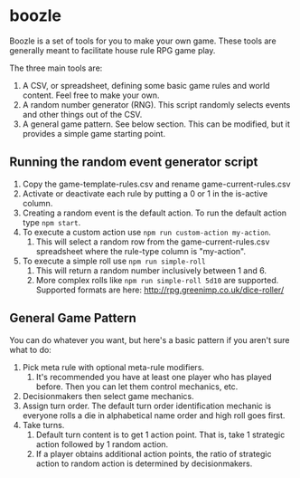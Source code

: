 # boozle

Boozle is a set of tools for you to make your own game.
These tools are generally meant to facilitate house rule RPG game play.

The three main tools are:

1. A CSV, or spreadsheet, defining some basic game rules and world content. Feel free to make your own.
2. A random number generator (RNG). This script randomly selects events and other things out of the CSV.
3. A general game pattern. See below section. This can be modified, but it provides a simple game starting point.

## Running the random event generator script

1. Copy the game-template-rules.csv and rename game-current-rules.csv
2. Activate or deactivate each rule by putting a 0 or 1 in the is-active column.
3. Creating a random event is the default action. To run the default action type `npm start`.
4. To execute a custom action use `npm run custom-action my-action`.
    1. This will select a random row from the game-current-rules.csv spreadsheet where the rule-type column is "my-action".
5. To execute a simple roll use `npm run simple-roll`
    1. This will return a random number inclusively between 1 and 6.
    2. More complex rolls like `npm run simple-roll 5d10` are supported. Supported formats are here: http://rpg.greenimp.co.uk/dice-roller/

## General Game Pattern

You can do whatever you want, but here's a basic pattern if you aren't sure what to do:

1. Pick meta rule with optional meta-rule modifiers.
    1. It's recommended you have at least one player who has played before. Then you can let them control mechanics, etc.
2. Decisionmakers then select game mechanics.
3. Assign turn order. The default turn order identification mechanic is everyone rolls a die in alphabetical name order and high roll goes first.
4. Take turns.
    1. Default turn content is to get 1 action point. That is, take 1 strategic action followed by 1 random action.
    2. If a player obtains additional action points, the ratio of strategic action to random action is determined by decisionmakers.
